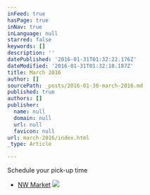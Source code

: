 ```yaml
---
inFeed: true
hasPage: true
inNav: true
inLanguage: null
starred: false
keywords: []
description: ''
datePublished: '2016-01-31T01:32:22.176Z'
dateModified: '2016-01-31T01:32:18.187Z'
title: March 2016
author: []
sourcePath: _posts/2016-01-30-march-2016.md
published: true
authors: []
publisher:
  name: null
  domain: null
  url: null
  favicon: null
url: march-2016/index.html
_type: Article

---
```

Schedule your pick-up time

* [NW Market][0]
![](https://the-grid-user-content.s3-us-west-2.amazonaws.com/f7493ab6-c2c5-480f-b442-2785ff9ea20c.JPG)

[0]: https://www.timetrade.com/book/JBQ7J